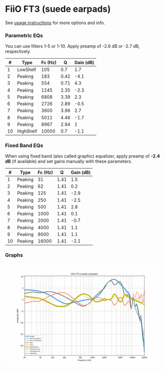 # FiiO FT3 (suede earpads)
See [usage instructions](https://github.com/jaakkopasanen/AutoEq#usage) for more options and info.

### Parametric EQs
You can use filters 1-5 or 1-10. Apply preamp of -2.6 dB or -2.7 dB, respectively.

|   # | Type      |   Fc (Hz) |    Q |   Gain (dB) |
|-----|-----------|-----------|------|-------------|
|   1 | LowShelf  |       105 | 0.7  |         1.7 |
|   2 | Peaking   |       183 | 0.42 |        -4.1 |
|   3 | Peaking   |       554 | 0.71 |         4.3 |
|   4 | Peaking   |      1245 | 2.35 |        -2.3 |
|   5 | Peaking   |      6808 | 3.39 |         2.3 |
|   6 | Peaking   |      2726 | 2.89 |        -0.5 |
|   7 | Peaking   |      3600 | 3.96 |         2.7 |
|   8 | Peaking   |      5011 | 4.46 |        -1.7 |
|   9 | Peaking   |      8967 | 2.94 |         1   |
|  10 | HighShelf |     10000 | 0.7  |        -1.1 |

### Fixed Band EQs
When using fixed band (also called graphic) equalizer, apply preamp of **-2.4 dB** (if available) and set gains manually with these parameters.

|   # | Type    |   Fc (Hz) |    Q |   Gain (dB) |
|-----|---------|-----------|------|-------------|
|   1 | Peaking |        31 | 1.41 |         1.5 |
|   2 | Peaking |        62 | 1.41 |         0.2 |
|   3 | Peaking |       125 | 1.41 |        -2.9 |
|   4 | Peaking |       250 | 1.41 |        -2.5 |
|   5 | Peaking |       500 | 1.41 |         2.8 |
|   6 | Peaking |      1000 | 1.41 |         0.1 |
|   7 | Peaking |      2000 | 1.41 |        -0.7 |
|   8 | Peaking |      4000 | 1.41 |         1.1 |
|   9 | Peaking |      8000 | 1.41 |         1.1 |
|  10 | Peaking |     16000 | 1.41 |        -2.1 |

### Graphs
![](./FiiO%20FT3%20(suede%20earpads).png)
